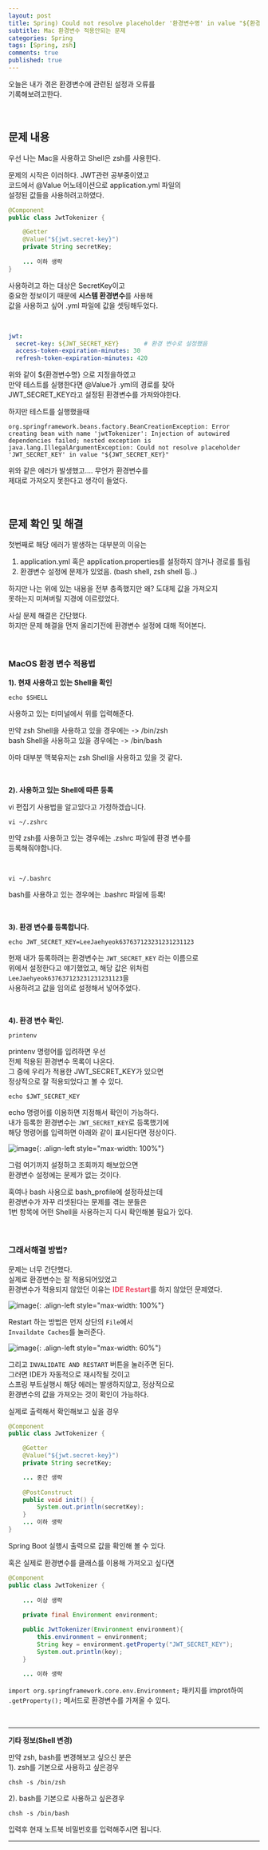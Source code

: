```yaml
---
layout: post
title: Spring) Could not resolve placeholder '환경변수명' in value "${환경변수명}" 오류
subtitle: Mac 환경변수 적용안되는 문제
categories: Spring
tags: [Spring, zsh]
comments: true
published: true
---
```


오늘은 내가 겪은 환경변수에 관련된 설정과 오류를   
기록해보려고한다.  

<br/>

## 문제 내용  

우선 나는 Mac을 사용하고 Shell은 zsh를 사용한다.  

문제의 시작은 이러하다. JWT관련 공부중이였고  
코드에서 @Value 어노테이션으로 application.yml 파일의   
설정된 값들을 사용하려고하였다.

```java
@Component
public class JwtTokenizer {

    @Getter
    @Value("${jwt.secret-key}")
    private String secretKey;
    
    ... 이하 생략
}
```

사용하려고 하는 대상은 SecretKey이고  
중요한 정보이기 때문에 **시스템 환경변수**를 사용해  
값을 사용하고 싶어 .yml 파일에 값을 셋팅해두었다.  

<br/>

```yaml
jwt:
  secret-key: ${JWT_SECRET_KEY}       # 환경 변수로 설정했음
  access-token-expiration-minutes: 30
  refresh-token-expiration-minutes: 420
```

위와 같이 ${환경변수명} 으로 지정을하였고  
만약 테스트를 실행한다면 @Value가 .yml의 경로를 찾아  
JWT_SECRET_KEY라고 설정된 환경변수를 가져와야한다.


하지만 테스트를 실행했을때

```text
org.springframework.beans.factory.BeanCreationException: Error creating bean with name 'jwtTokenizer': Injection of autowired dependencies failed; nested exception is java.lang.IllegalArgumentException: Could not resolve placeholder 'JWT_SECRET_KEY' in value "${JWT_SECRET_KEY}"
```
위와 같은 에러가 발생했고.... 무언가 환경변수를  
제대로 가져오지 못한다고 생각이 들었다.

<br/>  

## 문제 확인 및 해결

첫번째로 해당 에러가 발생하는 대부분의 이유는
1. application.yml 혹은 application.properties를 설정하지 않거나 경로를 틀림 
2. 환경변수 설정에 문제가 있었음. (bash shell, zsh shell 등..)

하지만 나는 위에 있는 내용을 전부 충족했지만 왜? 도대체 값을 가져오지  
못하는지 미쳐버릴 지경에 이르렀었다.  

사실 문제 해결은 간단했다.  
하지만 문제 해결을 먼저 올리기전에 환경변수 설정에 대해 적어본다.

<br/>

### MacOS 환경 변수 적용법

**1). 현재 사용하고 있는 Shell을 확인**
```shell
echo $SHELL
```
사용하고 있는 터미널에서 위를 입력해준다.  

만약 zsh Shell을 사용하고 있을 경우에는  -> /bin/zsh  
bash Shell을 사용하고 있을 경우에는 -> /bin/bash  

아마 대부분 맥북유저는 zsh Shell을 사용하고 있을 것 같다.   

<br/>

**2). 사용하고 있는 Shell에 따른 등록**    

vi 편집기 사용법을 알고있다고 가정하겠습니다.
```shell
vi ~/.zshrc
```
만약 zsh를 사용하고 있는 경우에는 .zshrc 파일에 환경 변수를  
등록해줘야합니다.

<br/>

```shell
vi ~/.bashrc
```
bash를 사용하고 있는 경우에는 .bashrc 파일에 등록!

<br/>

**3). 환경 변수를 등록합니다.**

```shell
echo JWT_SECRET_KEY=LeeJaehyeok637637123231231231123
```
현재 내가 등록하려는 환경변수는 `JWT_SECRET_KEY` 라는 이름으로  
위에서 설정한다고 얘기했었고, 해당 값은 위처럼 `LeeJaehyeok637637123231231231123`을  
사용하려고 값을 임의로 설정해서 넣어주었다.

<br/>

**4). 환경 변수 확인.**  
```shell
printenv
```
printenv 명령어를 입려하면 우선   
전체 적용된 환경변수 목록이 나온다.  
그 중에 우리가 적용한 JWT_SECRET_KEY가 있으면  
정상적으로 잘 적용되었다고 볼 수 있다.  

```shell
echo $JWT_SECRET_KEY
```
echo 명령어를 이용하면 지정해서 확인이 가능하다.  
내가 등록한 환경변수는 `JWT_SECRET_KEY`로 등록했기에  
해당 명령어를 입력하면 아래와 같이 표시된다면 정상이다.  

![image](https://lh3.googleusercontent.com/u/0/drive-viewer/AFDK6gPJh2n11ERgYKg0d3nAkDTsgg7LPqEe2CpPKYPF1Z_QrHIuceZwiBV8Yk3kndJG8x8yQFFPKWCfp-kBFUZAkkOK4WfrBg=w1512-h864){: .align-left style="max-width: 100%"}

그럼 여기까지 설정하고 조회까지 해보았으면  
환경변수 설정에는 문제가 없는 것이다.  

혹여나 bash 사용으로 bash_profile에 설정하셨는데  
환경변수가 자꾸 리셋된다는 문제를 겪는 분들은  
1번 항목에 어떤 Shell을 사용하는지 다시 확인해볼 필요가 있다.

<br/>    

### 그래서해결 방법?

문제는 너무 간단했다.  
실제로 환경변수는 잘 적용되어있었고  
환경변수가 적용되지 않았던 이유는 <span style="color:#F04965">**IDE Restart**</span>를 하지 않았던 문제였다.

![image](https://lh3.googleusercontent.com/u/0/drive-viewer/AFDK6gNQCKU6FpLklbn9HwlXNB15z8k77FNAGe0aGtURuUgAQxxwBdQD5RP_qiE5wrluKo6XwD61r9x3JbIxnQlpzdIxb-tl4Q=w1512-h864){: .align-left style="max-width: 100%"}

Restart 하는 방법은 먼저 상단의 `File`에서  
`Invaildate Caches`를 눌러준다.  


![image](https://lh3.googleusercontent.com/u/0/drive-viewer/AFDK6gOq9qiFokRYmFR5OoFF3OVqGXqXL1QiRwBXUhE_PPCn1IiFPqGfYuDBF-wnApzQ99xla-dQA1B9WteBeCJ0OUEi3uGhUw=w1512-h864){: .align-left style="max-width: 60%"}

그리고 `INVALIDATE AND RESTART` 버튼을 눌러주면 된다.  
그러면 IDE가 자동적으로 재시작될 것이고  
스프링 부트실행시 해당 에러는 발생하지않고, 정상적으로   
환경변수의 값을 가져오는 것이 확인이 가능하다.

실제로 출력해서 확인해보고 싶을 경우  
```java
@Component
public class JwtTokenizer {

    @Getter
    @Value("${jwt.secret-key}")
    private String secretKey;

    ... 중간 생략
    
    @PostConstruct
    public void init() {
        System.out.println(secretKey);
    }
    ... 이하 생략
}
```
Spring Boot 실행시 출력으로 값을 확인해 볼 수 있다.  


혹은 실제로 환경변수를 클래스를 이용해 가져오고 싶다면  

```java
@Component
public class JwtTokenizer {
    
    ... 이상 생략
            
    private final Environment environment;

    public JwtTokenizer(Environment environment){
        this.environment = environment;
        String key = environment.getProperty("JWT_SECRET_KEY");
        System.out.println(key);
    }
    
    ... 이하 생략
```
`import org.springframework.core.env.Environment;` 패키지를 improt하여  
`.getProperty();` 메서드로 환경변수를 가져올 수 있다.


<br/>

---

**기타 정보(Shell 변경)**

만약 zsh, bash를 변경해보고 싶으신 분은  
1). zsh를 기본으로 사용하고 싶은경우
```shell
chsh -s /bin/zsh
```

2). bash를 기본으로 사용하고 싶은경우
```shell
chsh -s /bin/bash
```
입력후 현재 노트북 비밀번호를 입력해주시면 됩니다.



---  

